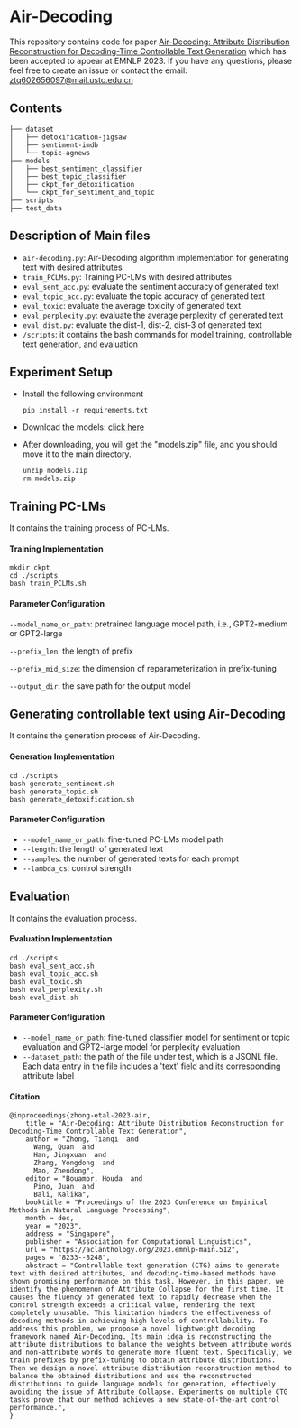 # Air-Decoding
This repository contains code for paper [Air-Decoding: Attribute Distribution Reconstruction for Decoding-Time Controllable Text Generation](https://arxiv.org/pdf/2310.14892.pdf) which has been accepted to appear at EMNLP 2023. If you have any questions, please feel free to create an issue or contact the email: ztq602656097@mail.ustc.edu.cn

## Contents

```
├── dataset
│   ├── detoxification-jigsaw
│   ├── sentiment-imdb
│   └── topic-agnews
├── models
│   ├── best_sentiment_classifier
│   ├── best_topic_classifier
│   ├── ckpt_for_detoxification
│   └── ckpt_for_sentiment_and_topic
├── scripts
├── test_data
```

## Description of Main files

- `air-decoding.py`: Air-Decoding algorithm implementation for generating text with desired attributes
- `train_PCLMs.py`: Training PC-LMs with desired attributes
- `eval_sent_acc.py`: evaluate the sentiment accuracy of generated text
- `eval_topic_acc.py`: evaluate the topic accuracy of generated text
- `eval_toxic`: evaluate the average toxicity of generated text
- `eval_perplexity.py`: evaluate the average perplexity of generated text
- `eval_dist.py`: evaluate the dist-1, dist-2, dist-3 of generated text
- `/scripts`: it contains the bash commands for model training, controllable text generation, and evaluation

## Experiment Setup

- Install the following environment

  ```shell
  pip install -r requirements.txt
  ```

- Download the models: [click here](https://drive.google.com/file/d/1Su5-QT2nIjjZ_pcyGkc5f-AR6vOs0ZVw/view?usp=sharing)

- After downloading, you will get the "models.zip" file, and you should move it to the main directory.

  ```shell
  unzip models.zip
  rm models.zip
  ```

## Training PC-LMs

It contains the training process of PC-LMs.

#### Training Implementation

```shell
mkdir ckpt
cd ./scripts
bash train_PCLMs.sh
```

#### Parameter Configuration

`--model_name_or_path`: pretrained language model path, i.e., GPT2-medium or GPT2-large

`--prefix_len`: the length of prefix

`--prefix_mid_size`: the dimension of reparameterization in prefix-tuning

`--output_dir`: the save path for the output model

## Generating controllable text using Air-Decoding

It contains the generation process of Air-Decoding.

#### Generation Implementation

```shell
cd ./scripts
bash generate_sentiment.sh
bash generate_topic.sh
bash generate_detoxification.sh
```

#### Parameter Configuration

- `--model_name_or_path`: fine-tuned PC-LMs model path
- `--length`: the length of generated text
- `--samples`: the number of generated texts for each prompt
- `--lambda_cs`: control strength

## Evaluation

It contains the evaluation process.

#### Evaluation Implementation

```shell
cd ./scripts
bash eval_sent_acc.sh
bash eval_topic_acc.sh
bash eval_toxic.sh
bash eval_perplexity.sh
bash eval_dist.sh
```

#### Parameter Configuration

- `--model_name_or_path`: fine-tuned classifier model for sentiment or topic evaluation and GPT2-large model for perplexity evaluation
- `--dataset_path`: the path of the file under test, which is a JSONL file. Each data entry in the file includes a 'text' field and its corresponding attribute label

#### Citation
```shell
@inproceedings{zhong-etal-2023-air,
    title = "Air-Decoding: Attribute Distribution Reconstruction for Decoding-Time Controllable Text Generation",
    author = "Zhong, Tianqi  and
      Wang, Quan  and
      Han, Jingxuan  and
      Zhang, Yongdong  and
      Mao, Zhendong",
    editor = "Bouamor, Houda  and
      Pino, Juan  and
      Bali, Kalika",
    booktitle = "Proceedings of the 2023 Conference on Empirical Methods in Natural Language Processing",
    month = dec,
    year = "2023",
    address = "Singapore",
    publisher = "Association for Computational Linguistics",
    url = "https://aclanthology.org/2023.emnlp-main.512",
    pages = "8233--8248",
    abstract = "Controllable text generation (CTG) aims to generate text with desired attributes, and decoding-time-based methods have shown promising performance on this task. However, in this paper, we identify the phenomenon of Attribute Collapse for the first time. It causes the fluency of generated text to rapidly decrease when the control strength exceeds a critical value, rendering the text completely unusable. This limitation hinders the effectiveness of decoding methods in achieving high levels of controllability. To address this problem, we propose a novel lightweight decoding framework named Air-Decoding. Its main idea is reconstructing the attribute distributions to balance the weights between attribute words and non-attribute words to generate more fluent text. Specifically, we train prefixes by prefix-tuning to obtain attribute distributions. Then we design a novel attribute distribution reconstruction method to balance the obtained distributions and use the reconstructed distributions to guide language models for generation, effectively avoiding the issue of Attribute Collapse. Experiments on multiple CTG tasks prove that our method achieves a new state-of-the-art control performance.",
}
```
